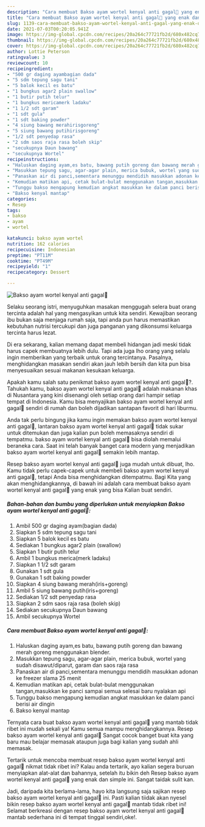 ```yaml
---
description: "Cara membuat Bakso ayam wortel kenyal anti gagal🍡 yang enak dan Mudah Dibuat"
title: "Cara membuat Bakso ayam wortel kenyal anti gagal🍡 yang enak dan Mudah Dibuat"
slug: 1139-cara-membuat-bakso-ayam-wortel-kenyal-anti-gagal-yang-enak-dan-mudah-dibuat
date: 2021-07-03T00:20:05.941Z
image: https://img-global.cpcdn.com/recipes/20a264c77721fb2d/680x482cq70/bakso-ayam-wortel-kenyal-anti-gagal🍡-foto-resep-utama.jpg
thumbnail: https://img-global.cpcdn.com/recipes/20a264c77721fb2d/680x482cq70/bakso-ayam-wortel-kenyal-anti-gagal🍡-foto-resep-utama.jpg
cover: https://img-global.cpcdn.com/recipes/20a264c77721fb2d/680x482cq70/bakso-ayam-wortel-kenyal-anti-gagal🍡-foto-resep-utama.jpg
author: Lottie Peterson
ratingvalue: 3
reviewcount: 10
recipeingredient:
- "500 gr daging ayambagian dada"
- "5 sdm tepung sagu tani"
- "5 balok kecil es batu"
- "1 bungkus agar2 plain swallow"
- "1 butir putih telur"
- "1 bungkus mericamerk ladaku"
- "1 1/2 sdt garam"
- "1 sdt gula"
- "1 sdt baking powder"
- "4 siung bawang merahirisgoreng"
- "5 siung bawang putihirisgoreng"
- "1/2 sdt penyedap rasa"
- "2 sdm saos raja rasa boleh skip"
- "secukupnya Daun bawang"
- "secukupnya Wortel"
recipeinstructions:
- "Haluskan daging ayam,es batu, bawang putih goreng dan bawang merah goreng menggunakan blender."
- "Masukkan tepung sagu, agar-agar plain, merica bubuk, wortel yang sudah disawut/diparut, garam dan saos raja rasa"
- "Panaskan air di panci,sementara menunggu mendidih masukkan adonan ke freezer slama 25 menit"
- "Kemudian matikan api, cetak bulat-bulat menggunakan tangan,masukkan ke panci sampai semua selesai baru nyalakan api"
- "Tunggu bakso mengapung kemudian angkat masukkan ke dalam panci berisi air dingin"
- "Bakso kenyal mantap"
categories:
- Resep
tags:
- bakso
- ayam
- wortel

katakunci: bakso ayam wortel 
nutrition: 162 calories
recipecuisine: Indonesian
preptime: "PT11M"
cooktime: "PT49M"
recipeyield: "1"
recipecategory: Dessert

---
```



![Bakso ayam wortel kenyal anti gagal🍡](https://img-global.cpcdn.com/recipes/20a264c77721fb2d/680x482cq70/bakso-ayam-wortel-kenyal-anti-gagal🍡-foto-resep-utama.jpg)

Selaku seorang istri, menyuguhkan masakan menggugah selera buat orang tercinta adalah hal yang mengasyikan untuk kita sendiri. Kewajiban seorang ibu bukan saja menjaga rumah saja, tapi anda pun harus memastikan kebutuhan nutrisi tercukupi dan juga panganan yang dikonsumsi keluarga tercinta harus lezat.

Di era  sekarang, kalian memang dapat membeli hidangan jadi meski tidak harus capek membuatnya lebih dulu. Tapi ada juga lho orang yang selalu ingin memberikan yang terbaik untuk orang tercintanya. Pasalnya, menghidangkan masakan sendiri akan jauh lebih bersih dan kita pun bisa menyesuaikan sesuai makanan kesukaan keluarga. 



Apakah kamu salah satu penikmat bakso ayam wortel kenyal anti gagal🍡?. Tahukah kamu, bakso ayam wortel kenyal anti gagal🍡 adalah makanan khas di Nusantara yang kini disenangi oleh setiap orang dari hampir setiap tempat di Indonesia. Kamu bisa menyajikan bakso ayam wortel kenyal anti gagal🍡 sendiri di rumah dan boleh dijadikan santapan favorit di hari liburmu.

Anda tak perlu bingung jika kamu ingin memakan bakso ayam wortel kenyal anti gagal🍡, lantaran bakso ayam wortel kenyal anti gagal🍡 tidak sukar untuk ditemukan dan juga kalian pun boleh memasaknya sendiri di tempatmu. bakso ayam wortel kenyal anti gagal🍡 bisa diolah memalui beraneka cara. Saat ini telah banyak banget cara modern yang menjadikan bakso ayam wortel kenyal anti gagal🍡 semakin lebih mantap.

Resep bakso ayam wortel kenyal anti gagal🍡 juga mudah untuk dibuat, lho. Kamu tidak perlu capek-capek untuk membeli bakso ayam wortel kenyal anti gagal🍡, tetapi Anda bisa menghidangkan ditempatmu. Bagi Kita yang akan menghidangkannya, di bawah ini adalah cara membuat bakso ayam wortel kenyal anti gagal🍡 yang enak yang bisa Kalian buat sendiri.

<!--inarticleads1-->

##### Bahan-bahan dan bumbu yang diperlukan untuk menyiapkan Bakso ayam wortel kenyal anti gagal🍡:

1. Ambil 500 gr daging ayam(bagian dada)
1. Siapkan 5 sdm tepung sagu tani
1. Siapkan 5 balok kecil es batu
1. Sediakan 1 bungkus agar2 plain (swallow)
1. Siapkan 1 butir putih telur
1. Ambil 1 bungkus merica(merk ladaku)
1. Siapkan 1 1/2 sdt garam
1. Gunakan 1 sdt gula
1. Gunakan 1 sdt baking powder
1. Siapkan 4 siung bawang merah(iris+goreng)
1. Ambil 5 siung bawang putih(iris+goreng)
1. Sediakan 1/2 sdt penyedap rasa
1. Siapkan 2 sdm saos raja rasa (boleh skip)
1. Sediakan secukupnya Daun bawang
1. Ambil secukupnya Wortel




<!--inarticleads2-->

##### Cara membuat Bakso ayam wortel kenyal anti gagal🍡:

1. Haluskan daging ayam,es batu, bawang putih goreng dan bawang merah goreng menggunakan blender.
1. Masukkan tepung sagu, agar-agar plain, merica bubuk, wortel yang sudah disawut/diparut, garam dan saos raja rasa
1. Panaskan air di panci,sementara menunggu mendidih masukkan adonan ke freezer slama 25 menit
1. Kemudian matikan api, cetak bulat-bulat menggunakan tangan,masukkan ke panci sampai semua selesai baru nyalakan api
1. Tunggu bakso mengapung kemudian angkat masukkan ke dalam panci berisi air dingin
1. Bakso kenyal mantap




Ternyata cara buat bakso ayam wortel kenyal anti gagal🍡 yang mantab tidak ribet ini mudah sekali ya! Kamu semua mampu menghidangkannya. Resep bakso ayam wortel kenyal anti gagal🍡 Sangat cocok banget buat kita yang baru mau belajar memasak ataupun juga bagi kalian yang sudah ahli memasak.

Tertarik untuk mencoba membuat resep bakso ayam wortel kenyal anti gagal🍡 nikmat tidak ribet ini? Kalau anda tertarik, ayo kalian segera buruan menyiapkan alat-alat dan bahannya, setelah itu bikin deh Resep bakso ayam wortel kenyal anti gagal🍡 yang enak dan simple ini. Sangat taidak sulit kan. 

Jadi, daripada kita berlama-lama, hayo kita langsung saja sajikan resep bakso ayam wortel kenyal anti gagal🍡 ini. Pasti kalian tiidak akan nyesel bikin resep bakso ayam wortel kenyal anti gagal🍡 mantab tidak ribet ini! Selamat berkreasi dengan resep bakso ayam wortel kenyal anti gagal🍡 mantab sederhana ini di tempat tinggal sendiri,oke!.

